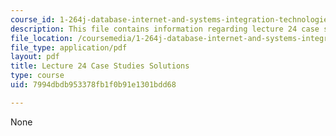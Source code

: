 ```yaml
---
course_id: 1-264j-database-internet-and-systems-integration-technologies-fall-2013
description: This file contains information regarding lecture 24 case study solutions.
file_location: /coursemedia/1-264j-database-internet-and-systems-integration-technologies-fall-2013/7994dbdb953378fb1f0b91e1301bdd68_MIT1_264JF13_L24_case_sol.pdf
file_type: application/pdf
layout: pdf
title: Lecture 24 Case Studies Solutions
type: course
uid: 7994dbdb953378fb1f0b91e1301bdd68

---
```

None